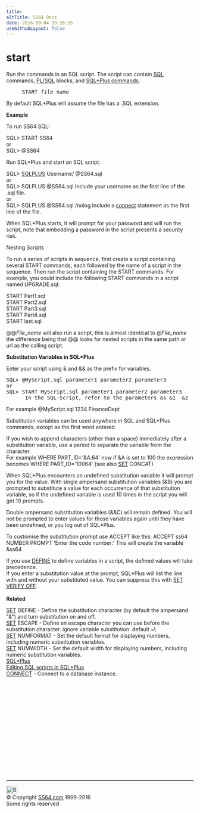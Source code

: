 ```yaml
---
title:
altTitle: SS64 Docs
date: 2016-09-04 19:26:55
useGithubLayout: false
---
```

<!-- #BeginLibraryItem "/Library/head_orasyntax.lbi" --><!-- #EndLibraryItem --><h1>start </h1> 
<p> Run the commands in an SQL script. The script can contain <a href="index.html">SQL</a> commands, <a href="../oraplsql/index.html">PL/SQL</a> blocks, and <a href="syntax-sqlplus.html">SQL*Plus commands</a>. </p>
<pre>     START <i>file_name</i></pre>
<p>By default SQL*Plus will assume the file has a .SQL extension.</p>
<p><b>Example</b></p>
<p>To  run SS64.SQL:</p>
<p><span class="code">SQL&gt; START SS64<br>
</span>or<span class="code"><br>
SQL&gt; @SS64</span></p>
<p>Run SQL*Plus and start an SQL script:</p>
<p><span class="code"> SQL&gt; <a href="connect.html">SQLPLUS</a> Username/ @SS64.sql<br>
</span>or<br>
<span class="code">SQL&gt; SQLPLUS @SS64.sql</span> Include your username as the first line of the .sql file.<br>
or<br>
<span class="code">SQL&gt; SQLPLUS @SS64.sql /nolog </span> Include a <a href="connect.html">connect</a> statement as the first line of the file.</p>
<p>When SQL*Plus starts, it will prompt for your password and will run the script, note that embedding a password in the script presents a security risk.</p>
<p>Nesting Scripts</p>
<p>To run a series of scripts in sequence, first create a script containing several START commands, each followed by the name of a script in the sequence. Then run the script containing the START commands. For example, you could include the following START commands in a script named UPGRADE.sql:</p>
<p class="code">START Part1.sql <br>
START Part2.sql <br>
START Part3.sql<br>
START Part4.sql <br>
START last.sql </p>
<p><span class="code">@@<i>File_name</i></span> will also run a script, this  is almost identical to  <span class="code">@<i>File_name</i></span> the difference being that <span class="code">@@</span> looks for nested scripts in the same path or url as the calling script.</p>
<p><b>Substitution Variables in SQL*Plus</b></p>
<p>Enter your script using <span class="code">&amp;</span> and <span class="code">&amp;&amp;</span> as the prefix for variables. </p>
<pre>SQL&gt; @MyScript.sql parameter1 parameter2 parameter3 
<span class="body">or </span><br>SQL&gt; START MyScript.sql parameter1 parameter2 parameter3 
      <span class="body">In the SQL-Script, refer to the parameters as</span> &amp;1  &amp;2  &amp;3</pre>
<p>For example <span class="code">@MyScript.sql 1234 FinanceDept </span></p>
<p>Substitution variables can be used anywhere in SQL and SQL*Plus commands, except as the first word entered. </p>
<p>If you wish to append characters (other than a space) immediately after a substitution variable, use a period to separate the variable from the character. <br>
For example <span class="code">WHERE PART_ID='&amp;A.64'</span> now if &amp;A is set to 100 the expression becomes <span class="code">WHERE PART_ID='10064' </span>(see also <span class="code"><a href="syntax-sqlplus-set.html">SET</a> CONCAT</span>)</p>
<p>When SQL*Plus encounters an undefined substitution variable it will prompt you for the value. With single ampersand substitution variables (<span class="code">&amp;B</span>) you are prompted to substitute a value for each occurrence of that substitution variable, so if the undefined variable is used 10 times in the script you will get 10 prompts. </p>
<p>Double ampersand substitution variables (<span class="code">&amp;&amp;C</span>) will remain defined. You will  not be prompted to enter values for those variables again until they have been undefined, or you log out of SQL*Plus. </p>
<p>To customise the substitution prompt use ACCEPT like this: <span class="code">ACCEPT ss64 NUMBER PROMPT 'Enter the code number:' </span>This will create the variable <span class="code">&amp;ss64</span> </p>
<p>If you use <a href="syntax-sqlplus.html">DEFINE</a> to define variables in a script, the defined values will take precedence.<br>If you enter a substitution value at the prompt, SQL*Plus will list the line with and without your substituted value. You can suppress this with <a href="syntax-sqlplus-set.html">SET VERIFY  OFF</a>.<br>
  <br>
<b>Related</b></p>
<p><a href="syntax-sqlplus-set.html">SET</a> DEFINE - Define the substitution character (by default the ampersand "&amp;") and turn substitution on and off.<br>
<a href="syntax-sqlplus-set.html">SET</a> ESCAPE - Define an escape character you can use before the substitution character. ignore variable substitution.  default =\<br>
<a href="syntax-sqlplus-set.html">SET</a> NUMFORMAT - Set the default format for displaying numbers, including numeric substitution variables.<br>
<a href="syntax-sqlplus-set.html">SET</a> NUMWIDTH - Set the default width for displaying numbers, including numeric substitution variables.<br>
<a href="syntax-sqlplus.html">SQL*Plus</a><br>
<a href="syntax-sqlplus-edit.html">Editing SQL scripts in SQL*Plus</a><br>
<a href="syntax-sqlplus.html">CONNECT</a> - Connect to a database instance.</p><!-- #BeginLibraryItem "/Library/foot_ora.lbi" --><p>
<!-- oracle-footer -->
<ins class="adsbygoogle" style="display:inline-block;width:300px;height:250px" data-ad-client="ca-pub-6140977852749469" data-ad-slot="4275490898"></ins>
<script>
(adsbygoogle = window.adsbygoogle || []).push({});
</script></p>
<hr>
<div id="bl" class="footer"><a href="syntax-sqlplus-start.html#"><img src="../images/top.png" width="30" height="22" alt="Back to the Top"></a></div>
<div id="br" class="footer, tagline">© Copyright <a href="http://ss64.com/">SS64.com</a> 1999-2016<br>
Some rights reserved</div><!-- #EndLibraryItem -->

